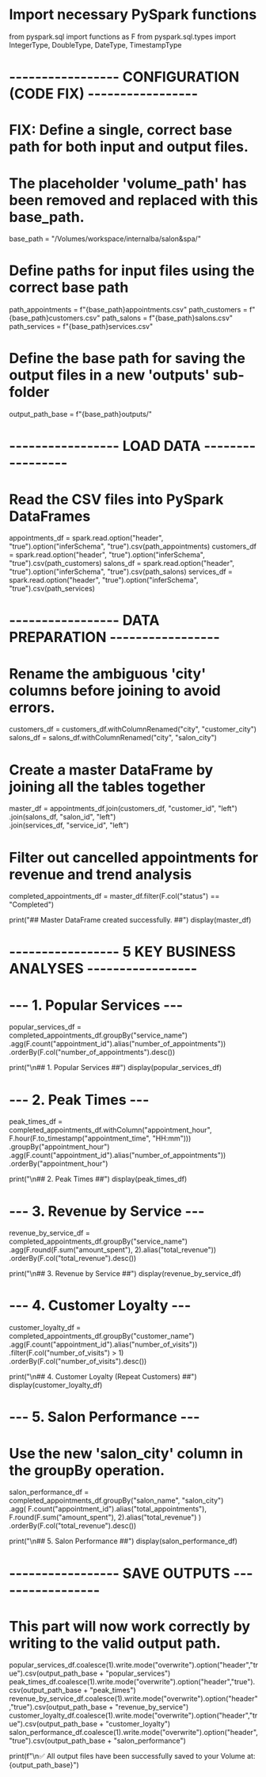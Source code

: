 # Import necessary PySpark functions
from pyspark.sql import functions as F
from pyspark.sql.types import IntegerType, DoubleType, DateType, TimestampType

# ----------------- CONFIGURATION (CODE FIX) -----------------
# FIX: Define a single, correct base path for both input and output files.
# The placeholder 'volume_path' has been removed and replaced with this base_path.
base_path = "/Volumes/workspace/internalba/salon&spa/"

# Define paths for input files using the correct base path
path_appointments = f"{base_path}appointments.csv"
path_customers = f"{base_path}customers.csv"
path_salons = f"{base_path}salons.csv"
path_services = f"{base_path}services.csv"

# Define the base path for saving the output files in a new 'outputs' sub-folder
output_path_base = f"{base_path}outputs/"

# ----------------- LOAD DATA -----------------
# Read the CSV files into PySpark DataFrames
appointments_df = spark.read.option("header", "true").option("inferSchema", "true").csv(path_appointments)
customers_df = spark.read.option("header", "true").option("inferSchema", "true").csv(path_customers)
salons_df = spark.read.option("header", "true").option("inferSchema", "true").csv(path_salons)
services_df = spark.read.option("header", "true").option("inferSchema", "true").csv(path_services)

# ----------------- DATA PREPARATION -----------------
# Rename the ambiguous 'city' columns before joining to avoid errors.
customers_df = customers_df.withColumnRenamed("city", "customer_city")
salons_df = salons_df.withColumnRenamed("city", "salon_city")

# Create a master DataFrame by joining all the tables together
master_df = appointments_df.join(customers_df, "customer_id", "left") \
                           .join(salons_df, "salon_id", "left") \
                           .join(services_df, "service_id", "left")

# Filter out cancelled appointments for revenue and trend analysis
completed_appointments_df = master_df.filter(F.col("status") == "Completed")

print("## Master DataFrame created successfully. ##")
display(master_df)

# ----------------- 5 KEY BUSINESS ANALYSES -----------------

# --- 1. Popular Services ---
popular_services_df = completed_appointments_df.groupBy("service_name") \
    .agg(F.count("appointment_id").alias("number_of_appointments")) \
    .orderBy(F.col("number_of_appointments").desc())

print("\n## 1. Popular Services ##")
display(popular_services_df)

# --- 2. Peak Times ---
peak_times_df = completed_appointments_df.withColumn("appointment_hour", F.hour(F.to_timestamp("appointment_time", "HH:mm"))) \
    .groupBy("appointment_hour") \
    .agg(F.count("appointment_id").alias("number_of_appointments")) \
    .orderBy("appointment_hour")

print("\n## 2. Peak Times ##")
display(peak_times_df)

# --- 3. Revenue by Service ---
revenue_by_service_df = completed_appointments_df.groupBy("service_name") \
    .agg(F.round(F.sum("amount_spent"), 2).alias("total_revenue")) \
    .orderBy(F.col("total_revenue").desc())

print("\n## 3. Revenue by Service ##")
display(revenue_by_service_df)

# --- 4. Customer Loyalty ---
customer_loyalty_df = completed_appointments_df.groupBy("customer_name") \
    .agg(F.count("appointment_id").alias("number_of_visits")) \
    .filter(F.col("number_of_visits") > 1) \
    .orderBy(F.col("number_of_visits").desc())

print("\n## 4. Customer Loyalty (Repeat Customers) ##")
display(customer_loyalty_df)

# --- 5. Salon Performance ---
# Use the new 'salon_city' column in the groupBy operation.
salon_performance_df = completed_appointments_df.groupBy("salon_name", "salon_city") \
    .agg(
        F.count("appointment_id").alias("total_appointments"),
        F.round(F.sum("amount_spent"), 2).alias("total_revenue")
    ) \
    .orderBy(F.col("total_revenue").desc())
    
print("\n## 5. Salon Performance ##")
display(salon_performance_df)

# ----------------- SAVE OUTPUTS -----------------
# This part will now work correctly by writing to the valid output path.
popular_services_df.coalesce(1).write.mode("overwrite").option("header","true").csv(output_path_base + "popular_services")
peak_times_df.coalesce(1).write.mode("overwrite").option("header","true").csv(output_path_base + "peak_times")
revenue_by_service_df.coalesce(1).write.mode("overwrite").option("header","true").csv(output_path_base + "revenue_by_service")
customer_loyalty_df.coalesce(1).write.mode("overwrite").option("header","true").csv(output_path_base + "customer_loyalty")
salon_performance_df.coalesce(1).write.mode("overwrite").option("header","true").csv(output_path_base + "salon_performance")

print(f"\n✅ All output files have been successfully saved to your Volume at: {output_path_base}")
